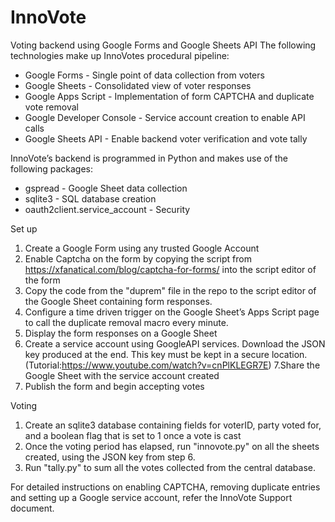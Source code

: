 # InnoVote
Voting backend using Google Forms and Google Sheets API
The following technologies make up InnoVotes procedural pipeline:
* Google Forms - Single point of data collection from voters
* Google Sheets - Consolidated view of voter responses
* Google Apps Script - Implementation of form CAPTCHA and duplicate vote removal
* Google Developer Console - Service account creation to enable API calls
* Google Sheets API - Enable backend voter verification and vote tally

InnoVote’s  backend is programmed in Python and makes use of the following packages:
* gspread - Google Sheet data collection
* sqlite3 - SQL database creation
* oauth2client.service_account - Security


Set up
1. Create a Google Form using any trusted Google Account
2. Enable Captcha on the form by copying the script from https://xfanatical.com/blog/captcha-for-forms/ into the script editor of the form
3. Copy the code from the "duprem" file in the repo to the script editor of the Google Sheet containing form responses.
4. Configure a time driven trigger on the Google Sheet’s Apps Script page to call the duplicate removal macro every minute.
5. Display the form responses on a Google Sheet
6. Create a service account using GoogleAPI services. Download the JSON key produced at the end. This key must be kept in a secure location.
(Tutorial:https://www.youtube.com/watch?v=cnPlKLEGR7E)
7.Share the Google Sheet with the service account created
8. Publish the form and begin accepting votes

Voting
1. Create an sqlite3 database containing fields for voterID, party voted for, and a boolean flag that is set to 1 once a vote is cast
2. Once the voting period has elapsed, run "innovote.py" on all the sheets created, using the JSON key from step 6.
3. Run "tally.py" to sum all the votes collected from the central database.

For detailed instructions on enabling CAPTCHA, removing duplicate entries and setting up a Google service account, refer the InnoVote Support document.
